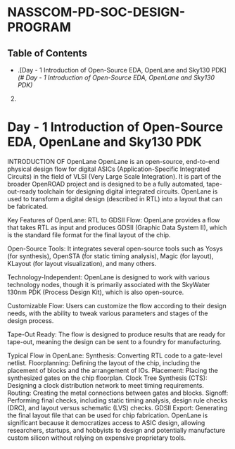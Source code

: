 # NASSCOM-PD-SOC-DESIGN-PROGRAM

## Table of Contents
- .[Day - 1 Introduction of Open-Source EDA, OpenLane and Sky130 PDK]_(# Day - 1 Introduction of Open-Source EDA, OpenLane and Sky130 PDK)_
 
2.

# Day - 1 Introduction of Open-Source EDA, OpenLane and Sky130 PDK


INTRODUCTION OF OpenLane
OpenLane is an open-source, end-to-end physical design flow for digital ASICs (Application-Specific Integrated Circuits) in the field of VLSI (Very Large Scale Integration). It is part of the broader OpenROAD project and is designed to be a fully automated, tape-out-ready toolchain for designing digital integrated circuits. OpenLane is used to transform a digital design (described in RTL) into a layout that can be fabricated.

Key Features of OpenLane:
RTL to GDSII Flow: OpenLane provides a flow that takes RTL as input and produces GDSII (Graphic Data System II), which is the standard file format for the final layout of the chip.

Open-Source Tools: It integrates several open-source tools such as Yosys (for synthesis), OpenSTA (for static timing analysis), Magic (for layout), KLayout (for layout visualization), and many others.

Technology-Independent: OpenLane is designed to work with various technology nodes, though it is primarily associated with the SkyWater 130nm PDK (Process Design Kit), which is also open-source.

Customizable Flow: Users can customize the flow according to their design needs, with the ability to tweak various parameters and stages of the design process.

Tape-Out Ready: The flow is designed to produce results that are ready for tape-out, meaning the design can be sent to a foundry for manufacturing.

Typical Flow in OpenLane:
Synthesis: Converting RTL code to a gate-level netlist.
Floorplanning: Defining the layout of the chip, including the placement of blocks and the arrangement of IOs.
Placement: Placing the synthesized gates on the chip floorplan.
Clock Tree Synthesis (CTS): Designing a clock distribution network to meet timing requirements.
Routing: Creating the metal connections between gates and blocks.
Signoff: Performing final checks, including static timing analysis, design rule checks (DRC), and layout versus schematic (LVS) checks.
GDSII Export: Generating the final layout file that can be used for chip fabrication.
OpenLane is significant because it democratizes access to ASIC design, allowing researchers, startups, and hobbyists to design and potentially manufacture custom silicon without relying on expensive proprietary tools.
